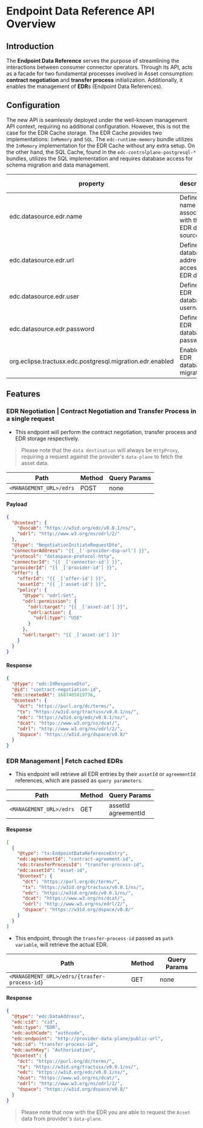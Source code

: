 # Endpoint Data Reference API Overview

## Introduction

The **Endpoint Data Reference** serves the purpose of streamlining the interactions between consumer connector operators. Through its API, acts as a facade for two fundamental processes involved in Asset consumption: **contract negotiation** and **transfer process** initialization. Additionally, it enables the management of **EDR**s (Endpoint Data References).

## Configuration

The new API is seamlessly deployed under the well-known management API context, requiring no additional configuration. However, this is not the case for the EDR Cache storage. The EDR Cache provides two implementations: `InMemory` and `SQL`. The `edc-runtime-memory` bundle utilizes the `InMemory` implementation for the EDR Cache without any extra setup. On the other hand, the SQL Cache, found in the `edc-controlplane-postgresql-*` bundles, utilizes the SQL implementation and requires database access for schema migration and data management.

| property                                                  | description                                          | required  | default value |
|-----------------------------------------------------------|------------------------------------------------------|-----------|---------------|
| edc.datasource.edr.name                                   | Defines the name associated with the EDR data source | false     | edr           |
| edc.datasource.edr.url                                    | Defines the database address to access the EDR data  | true      |               |
| edc.datasource.edr.user                                   | Defines EDR database username                        | true      |               |
| edc.datasource.edr.password                               | Defines EDR database password                        | true      |               |
| org.eclipse.tractusx.edc.postgresql.migration.edr.enabled | Enables EDR database migration	                      | true      |               |

## Features

### EDR Negotiation | Contract Negotiation and Transfer Process in a single request

- This endpoint will perform the contract negotiation, transfer process and EDR storage respectively.

> Please note that the `data destination` will always be `HttpProxy`, requiring a request against the provider's `data-plane` to fetch the asset data.

| Path                            | Method | Query Params             |
|---------------------------------|--------|--------------------------|
| `<MANAGEMENT_URL>/edrs`         | POST   | none                     |

#### Payload
```json
{
  "@context": {
    "@vocab": "https://w3id.org/edc/v0.0.1/ns/",
    "odrl": "http://www.w3.org/ns/odrl/2/"
  },
  "@type": "NegotiationInitiateRequestDto",
  "connectorAddress": "{{ _['-provider-dsp-url'] }}",
  "protocol": "dataspace-protocol-http",
  "connectorId": "{{ _['connector-id'] }}",
  "providerId": "{{ _['provider-id'] }}",
  "offer": {
    "offerId": "{{ _['offer-id'] }}",
    "assetId": "{{ _['asset-id'] }}",
    "policy": {
      "@type": "odrl:Set",
      "odrl:permission": {
        "odrl:target": "{{ _['asset-id'] }}",
        "odrl:action": {
          "odrl:type": "USE"
        }
      },
      "odrl:target": "{{ _['asset-id'] }}"
    }
  }
}
```

#### Response
```json
{
  "@type": "edc:IdResponseDto",
  "@id": "contract-negotiation-id",
  "edc:createdAt": 1687405819736,
  "@context": {
    "dct": "https://purl.org/dc/terms/",
    "tx": "https://w3id.org/tractusx/v0.0.1/ns/",
    "edc": "https://w3id.org/edc/v0.0.1/ns/",
    "dcat": "https://www.w3.org/ns/dcat/",
    "odrl": "http://www.w3.org/ns/odrl/2/",
    "dspace": "https://w3id.org/dspace/v0.8/"
  }
}
```

### EDR Management | Fetch cached EDRs

- This endpoint will retrieve all EDR entries by their `assetId` or `agreementId` references, which are passed as `query parameters`.

| Path                                         | Method | Query Params             |
|----------------------------------------------|--------|--------------------------|
| `<MANAGEMENT_URL>/edrs`                      | GET    | assetId<br/> agreementId |

#### Response
```json
[
  {
    "@type": "tx:EndpointDataReferenceEntry",
    "edc:agreementId": "contract-agreement-id",
    "edc:transferProcessId": "transfer-process-id",
    "edc:assetId": "asset-id",
    "@context": {
      "dct": "https://purl.org/dc/terms/",
      "tx": "https://w3id.org/tractusx/v0.0.1/ns/",
      "edc": "https://w3id.org/edc/v0.0.1/ns/",
      "dcat": "https://www.w3.org/ns/dcat/",
      "odrl": "http://www.w3.org/ns/odrl/2/",
      "dspace": "https://w3id.org/dspace/v0.8/"
    }
  }
]
```

- This endpoint, through the `transfer-process-id` passed as `path variable`, will retrieve the actual EDR.

| Path                                         | Method | Query Params             |
|----------------------------------------------|--------|--------------------------|
| `<MANAGEMENT_URL>/edrs/{trasfer-process-id}` | GET    | none                     |

#### Response
```json
{
  "@type": "edc:DataAddress",
  "edc:cid": "cid",
  "edc:type": "EDR",
  "edc:authCode": "authcode",
  "edc:endpoint": "http://provider-data-plane/public-url",
  "edc:id": "transfer-process-id",
  "edc:authKey": "Authorization",
  "@context": {
    "dct": "https://purl.org/dc/terms/",
    "tx": "https://w3id.org/tractusx/v0.0.1/ns/",
    "edc": "https://w3id.org/edc/v0.0.1/ns/",
    "dcat": "https://www.w3.org/ns/dcat/",
    "odrl": "http://www.w3.org/ns/odrl/2/",
    "dspace": "https://w3id.org/dspace/v0.8/"
  }
}
```

> Please note that now with the EDR you are able to request the `Asset` data from provider's `data-plane`.

